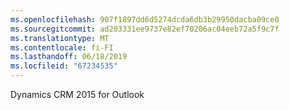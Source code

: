 ```yaml
---
ms.openlocfilehash: 907f1897dd6d5274dcda6db3b29950dacba09ce0
ms.sourcegitcommit: ad203331ee9737e82ef70206ac04eeb72a5f9c7f
ms.translationtype: MT
ms.contentlocale: fi-FI
ms.lasthandoff: 06/18/2019
ms.locfileid: "67234535"
---
```

Dynamics CRM 2015 for Outlook